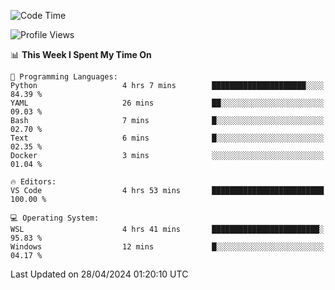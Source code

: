 <!--START_SECTION:waka-->
![Code Time](http://img.shields.io/badge/Code%20Time-613%20hrs%2014%20mins-blue)

![Profile Views](http://img.shields.io/badge/Profile%20Views-1-blue)

📊 **This Week I Spent My Time On** 

```text
💬 Programming Languages: 
Python                   4 hrs 7 mins        █████████████████████░░░░   84.39 % 
YAML                     26 mins             ██░░░░░░░░░░░░░░░░░░░░░░░   09.03 % 
Bash                     7 mins              █░░░░░░░░░░░░░░░░░░░░░░░░   02.70 % 
Text                     6 mins              █░░░░░░░░░░░░░░░░░░░░░░░░   02.35 % 
Docker                   3 mins              ░░░░░░░░░░░░░░░░░░░░░░░░░   01.04 % 

🔥 Editors: 
VS Code                  4 hrs 53 mins       █████████████████████████   100.00 % 

💻 Operating System: 
WSL                      4 hrs 41 mins       ████████████████████████░   95.83 % 
Windows                  12 mins             █░░░░░░░░░░░░░░░░░░░░░░░░   04.17 % 
```


 Last Updated on 28/04/2024 01:20:10 UTC
<!--END_SECTION:waka-->
